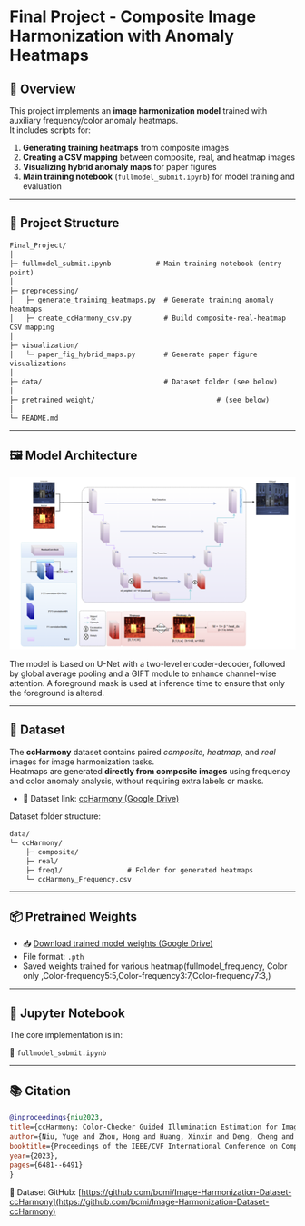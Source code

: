 # Final Project - Composite Image Harmonization with Anomaly Heatmaps

## 📌 Overview
This project implements an **image harmonization model** trained with auxiliary frequency/color anomaly heatmaps.  
It includes scripts for:
1. **Generating training heatmaps** from composite images
2. **Creating a CSV mapping** between composite, real, and heatmap images
3. **Visualizing hybrid anomaly maps** for paper figures
4. **Main training notebook** (`fullmodel_submit.ipynb`) for model training and evaluation

---

## 📂 Project Structure
```text
Final_Project/
│
├─ fullmodel_submit.ipynb           # Main training notebook (entry point)
│
├─ preprocessing/
│   ├─ generate_training_heatmaps.py  # Generate training anomaly heatmaps
│   ├─ create_ccHarmony_csv.py        # Build composite-real-heatmap CSV mapping
│
├─ visualization/
│   └─ paper_fig_hybrid_maps.py       # Generate paper figure visualizations
│
├─ data/                              # Dataset folder (see below)
│
├─ pretrained weight/                              # (see below)
│
└─ README.md
```

---

## 🖼️ Model Architecture

<div align="center">
  <img src="MP_model.png" alt="Model Structure" width="800"/>
</div>

The model is based on U-Net with a two-level encoder-decoder, followed by global average pooling and a GIFT module to enhance channel-wise attention. A foreground mask is used at inference time to ensure that only the foreground is altered.

---

## 📁 Dataset

The **ccHarmony** dataset contains paired *composite*, *heatmap*, and *real* images for image harmonization tasks.  
Heatmaps are generated **directly from composite images** using frequency and color anomaly analysis, without requiring extra labels or masks.

- 🔗 Dataset link: [ccHarmony (Google Drive)](https://drive.google.com/drive/folders/1Eva_tq4DEfPAlw4Oh5gS0_8jMqmk_gXg?usp=drive_link)

Dataset folder structure:
```text
data/
└─ ccHarmony/
    ├─ composite/
    ├─ real/
    ├─ freq1/                # Folder for generated heatmaps
    └─ ccHarmony_Frequency.csv
```

---

## 📦 Pretrained Weights

- 📥 [Download trained model weights (Google Drive)](https://drive.google.com/drive/folders/1mtueecc8YBBkZYyT4COflL4NLMNmfCPZ?usp=drive_link)
- File format: `.pth`  
- Saved weights trained for various heatmap(fullmodel_frequency, Color only ,Color-frequency5:5,Color-frequency3:7,Color-frequency7:3,)

---

## 📓 Jupyter Notebook

The core implementation is in:

📘 `fullmodel_submit.ipynb`

---

## 📚 Citation

```bibtex
@inproceedings{niu2023,
title={ccHarmony: Color-Checker Guided Illumination Estimation for Image Harmonization},
author={Niu, Yuge and Zhou, Hong and Huang, Xinxin and Deng, Cheng and Ding, Xuan and Yao, Wei and Dong, Xiaopeng},
booktitle={Proceedings of the IEEE/CVF International Conference on Computer Vision (ICCV)},
year={2023},
pages={6481--6491}
}
```

🔗 Dataset GitHub: [https://github.com/bcmi/Image-Harmonization-Dataset-ccHarmony](https://github.com/bcmi/Image-Harmonization-Dataset-ccHarmony)
